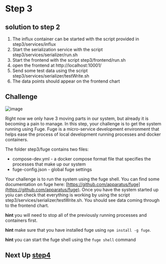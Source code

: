 # Step 3

## solution to step 2

1. The influx container can be started with the script provided in step3/services/influx
2. Start the serialization service with the script step3/services/serializer/run.sh
3. Start the frontend with the script step3/frontend/run.sh
4. open the frontend at http://localhost:10001/
5. Send some test data using the script step3/services/serializer/testWrite.sh
6. The data points should appear on the frontend chart

## Challenge
![image](../docs/fuge-logo.png)

Right now we only have 3 moving parts in our system, but already it is becoming a pain to manage. In this step, your challenge is to get the system running using Fuge. Fuge is a micro-service development environment that helps ease the process of local development running processes and docker containers.

The folder step3/fuge contains two files:

* compose-dev.yml - a docker compose format file that specifies the processes that make up our system
* fuge-config.json - global fuge settings

Your challenge is to run the system using the fuge shell. You can find some documentation on fuge here: [https://github.com/apparatus/fuge](https://github.com/apparatus/fuge). Once you have the system started up yoiu can check that everything is working by using the script step3/services/serializer/testWrite.sh. You should see data coming through to the frontend chart.

__hint__ you will need to stop all of the previously running processes and containers first.

__hint__ make sure that you have installed fuge using `npm install -g fuge`.

__hint__ you can start the fuge shell using the `fuge shell` command


## Next Up [step4](../step4/README.md)
